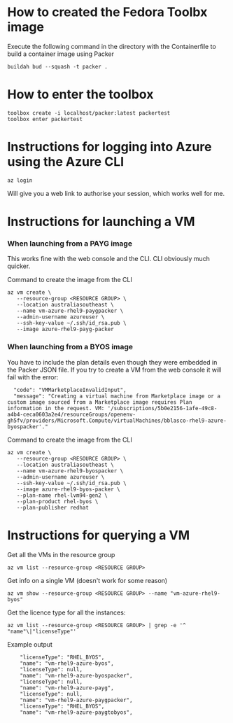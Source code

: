 # How to created the Fedora Toolbx image

Execute the following command in the directory with the Containerfile to build a container image using Packer
```
buildah bud --squash -t packer .
```

# How to enter the toolbox

```
toolbox create -i localhost/packer:latest packertest
toolbox enter packertest
```

# Instructions for logging into Azure using the Azure CLI

```
az login
```

Will give you a web link to authorise your session, which works well for me.


# Instructions for launching a VM

### When launching from a PAYG image

This works fine with the web console and the CLI. CLI obviously much quicker.

Command to create the image from the CLI
```
az vm create \
   --resource-group <RESOURCE GROUP> \
   --location australiasoutheast \
   --name vm-azure-rhel9-paygpacker \
   --admin-username azureuser \
   --ssh-key-value ~/.ssh/id_rsa.pub \
   --image azure-rhel9-payg-packer
```

### When launching from a BYOS image

You have to include the plan details even though they were embedded in the Packer JSON file.
If you try to create a VM from the web console it will fail with the error:
```
  "code": "VMMarketplaceInvalidInput",
  "message": "Creating a virtual machine from Marketplace image or a custom image sourced from a Marketplace image requires Plan information in the request. VM: '/subscriptions/5b0e2156-1afe-49c8-a4b4-ceca0603a2e4/resourceGroups/openenv-gh5fv/providers/Microsoft.Compute/virtualMachines/bblasco-rhel9-azure-byospacker'."
```
Command to create the image from the CLI
```
az vm create \
   --resource-group <RESOURCE GROUP> \
   --location australiasoutheast \
   --name vm-azure-rhel9-byospacker \
   --admin-username azureuser \
   --ssh-key-value ~/.ssh/id_rsa.pub \
   --image azure-rhel9-byos-packer \
   --plan-name rhel-lvm94-gen2 \
   --plan-product rhel-byos \
   --plan-publisher redhat
```

# Instructions for querying a VM

Get all the VMs in the resource group
```
az vm list --resource-group <RESOURCE GROUP>
```

Get info on a single VM (doesn't work for some reason)
```
az vm show --resource-group <RESOURCE GROUP> --name "vm-azure-rhel9-byos"
```

Get the licence type for all the instances:

```
az vm list --resource-group <RESOURCE GROUP> | grep -e '^    "name"\|"licenseType"'
```

Example output
```
    "licenseType": "RHEL_BYOS",
    "name": "vm-rhel9-azure-byos",
    "licenseType": null,
    "name": "vm-rhel9-azure-byospacker",
    "licenseType": null,
    "name": "vm-rhel9-azure-payg",
    "licenseType": null,
    "name": "vm-rhel9-azure-paygpacker",
    "licenseType": "RHEL_BYOS",
    "name": "vm-rhel9-azure-paygtobyos",
```
